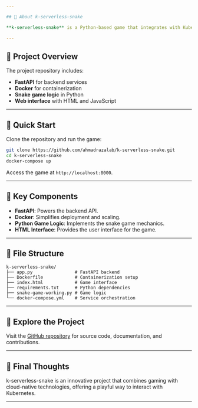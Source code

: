 ```yaml
---

## 🐍 About k-serverless-snake

**k-serverless-snake** is a Python-based game that integrates with Kubernetes. As the snake consumes points, it dynamically discovers and scales Kubernetes pods, offering a unique and interactive experience.

---
```


## 📂 Project Overview

The project repository includes:

- **FastAPI** for backend services
- **Docker** for containerization
- **Snake game logic** in Python
- **Web interface** with HTML and JavaScript

---

## 🚀 Quick Start

Clone the repository and run the game:

```bash
git clone https://github.com/ahmadrazalab/k-serverless-snake.git
cd k-serverless-snake
docker-compose up
```

Access the game at `http://localhost:8000`.

---

## 🧩 Key Components

- **FastAPI**: Powers the backend API.
- **Docker**: Simplifies deployment and scaling.
- **Python Game Logic**: Implements the snake game mechanics.
- **HTML Interface**: Provides the user interface for the game.

---

## 📄 File Structure

```plaintext
k-serverless-snake/
├── app.py                # FastAPI backend
├── Dockerfile            # Containerization setup
├── index.html            # Game interface
├── requirements.txt      # Python dependencies
├── snake-game-working.py # Game logic
└── docker-compose.yml    # Service orchestration
```

---

## 🔗 Explore the Project

Visit the [GitHub repository](https://github.com/ahmadrazalab/k-serverless-snake) for source code, documentation, and contributions.

---

## 📝 Final Thoughts

k-serverless-snake is an innovative project that combines gaming with cloud-native technologies, offering a playful way to interact with Kubernetes.

--- 